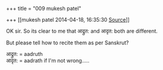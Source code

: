 +++
title = "009 mukesh patel"

+++
[[mukesh patel	2014-04-18, 16:35:30 [Source](https://groups.google.com/g/samskrita/c/zoq93SUW8Ak)]]



OK sir. So its clear to me that आद्रुत: and आदृत: both are different.  
  
But please tell how to recite them as per Sanskrut?  
  
आद्रुत: = aadruth  
आदृत: = aadrath if I'm not wrong.....  

